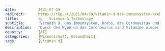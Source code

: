 ```yaml
---
date:          2021-04-19
redirect:      https://tkp.at/2021/04/19/vitamin-d-das-immunsystem-krebs-das-coronavirus-und-faktenchecker/
title:         tp - Science & Technology
subtitle:      'Vitamin D, das Immunsystem, Krebs, das Coronavirus und Faktenchecker'
description:   'Durch den Hype um das Coronavirus sind Vitamine wieder in den Mittelpunkt des Interesses gerückt. Wer sich mit Biochemie auch nur am Rande befasst hat, weiß, dass ohne Vitamine in ausreichenden Mengen der Körper nur schlecht funktioniert. Deshalb sind Vitamine und vor allem das Vitamin D sozusagen die Erbfeinde der Pharmaindustrie. An gesunden Menschen lässt …'
country:       [AT]
categories:    [Wissenschaft, Gesundheit]
tags:          [vitamin d]
---
```

